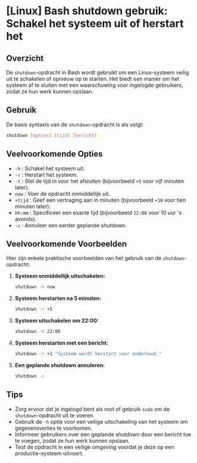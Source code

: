 # [Linux] Bash shutdown gebruik: Schakel het systeem uit of herstart het

## Overzicht
De `shutdown`-opdracht in Bash wordt gebruikt om een Linux-systeem veilig uit te schakelen of opnieuw op te starten. Het biedt een manier om het systeem af te sluiten met een waarschuwing voor ingelogde gebruikers, zodat ze hun werk kunnen opslaan.

## Gebruik
De basis syntaxis van de `shutdown`-opdracht is als volgt:

```bash
shutdown [opties] [tijd] [bericht]
```

## Veelvoorkomende Opties
- `-h` : Schakel het systeem uit.
- `-r` : Herstart het systeem.
- `-t` : Stel de tijd in voor het afsluiten (bijvoorbeeld `+5` voor vijf minuten later).
- `now` : Voer de opdracht onmiddellijk uit.
- `+tijd` : Geef een vertraging aan in minuten (bijvoorbeeld `+10` voor tien minuten later).
- `hh:mm` : Specificeer een exacte tijd (bijvoorbeeld `22:00` voor 10 uur 's avonds).
- `-c` : Annuleer een eerder geplande shutdown.

## Veelvoorkomende Voorbeelden
Hier zijn enkele praktische voorbeelden van het gebruik van de `shutdown`-opdracht:

1. **Systeem onmiddellijk uitschakelen:**
   ```bash
   shutdown -h now
   ```

2. **Systeem herstarten na 5 minuten:**
   ```bash
   shutdown -r +5
   ```

3. **Systeem uitschakelen om 22:00:**
   ```bash
   shutdown -h 22:00
   ```

4. **Systeem herstarten met een bericht:**
   ```bash
   shutdown -r +1 "Systeem wordt herstart voor onderhoud."
   ```

5. **Een geplande shutdown annuleren:**
   ```bash
   shutdown -c
   ```

## Tips
- Zorg ervoor dat je ingelogd bent als root of gebruik `sudo` om de `shutdown`-opdracht uit te voeren.
- Gebruik de `-h` optie voor een veilige uitschakeling van het systeem om gegevensverlies te voorkomen.
- Informeer gebruikers over een geplande shutdown door een bericht toe te voegen, zodat ze hun werk kunnen opslaan.
- Test de opdracht in een veilige omgeving voordat je deze op een productie-systeem uitvoert.